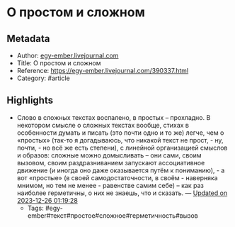 # О простом и сложном

## Metadata
- Author: [egy-ember.livejournal.com]()
- Title: О простом и сложном
- Reference: https://egy-ember.livejournal.com/390337.html
- Category: #article

## Highlights
- Слово в сложных текстах воспалено, в простых – прохладно.
В некотором смысле о сложных текстах вообще, стихах в особенности думать и писать (это почти одно и то же) легче, чем о «простых» (так-то я догадываюсь, что никакой текст не прост, - ну, почти, - но всё же есть степени), с линейной организацией смыслов и образов: сложные можно домысливать – они сами, своим вызовом, своим раздразниванием запускают ассоциативное движение (и иногда оно даже оказывается путём к пониманию), - а вот «простые» (в своей самодостаточности, в своём - наверняка мнимом, но тем не менее - равенстве самим себе) – как раз наиболее герметичны, о них не знаешь, что и сказать. — [Updated on 2023-12-26 01:19:28](https://hyp.is/q1j7gKNzEe61YKMTOHKCfg/egy-ember.livejournal.com/390337.html)
   - Tags: #egy-ember#текст#простое#сложное#герметичность#вызов
